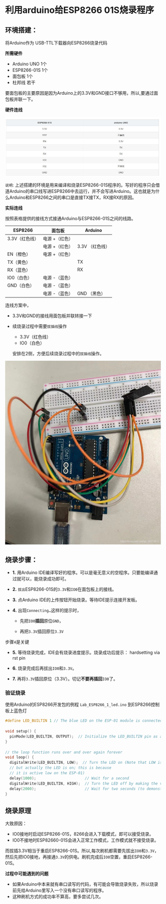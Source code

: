 # 利用arduino给ESP8266 01S烧录程序

## 环境搭建：

将Arduino作为 USB-TTL下载器向ESP8266烧录代码

**所需硬件**

* Arduino UNO	1个
* ESP8266-01S	1个
* 面包板	1个
* 杜邦线	若干

要面包板的主要原因是因为Arduino上的3.3V和GND接口不够用，所以,要通过面包板并联一下。

**硬件连线**

 ![](img/ESP8266_Arduino_Wired.jpg)


`说明`: 上述搭建的环境是用来编译和烧录ESP8266-01S程序的。写好的程序只会借道Arduino的串口线写进ESP8266中去运行，并不会写进Arduino。这也就是为什么Arduino和ESP8266之间的串口是直接TX接TX，RX接RX的原因。

**实际连线**

按照表格提供的接线方式接通Arduino与ESP8266-01S之间的线路。

| ESP8266           |   面包板        | Arduino       |
| ----------------- | ---------------|----------------| 
| 3.3V（红色线）     | 电源 +（红色）  |               |
|                   | 电源 +（红色）  |  3.3V （红色线）  |
| EN（橙色）         | 电源 +（红色）  |                 |  
| TX（黄色）         |                |    TX            |  
| RX（蓝色）         |                |    RX            |
| IO0（白色）        | 电源 -（蓝色）  |                 |
| GND（白色）        | 电源 -（蓝色）  |                 |
|                   | 电源 -（蓝色）  |   GND （黑色）    |


连线方案中，

* 3.3V和GND的接线用面包板并联转接一下

* 续烧录过程中需要`拔插线`操作
  *  3.3V（红色线） 
  *  IO0（白色） 

  安排在2侧，方便后续烧录过程中的`拔插线`操作。

![](img/ESP8266_Arduino_Wired_1.jpg)

## 烧录步骤：

* **1.** 用Arduino IDE编译写好的程序。可以是毫无意义的空程序。只要能编译通过就可以，能烧录成功即可。

* **2.**  `拔出`ESP8266-01S的`3.3V`和`IO0`在面包板上的接线。

* **3.** 点Arduino IDE的上传按钮开始烧录。等待IDE提示连接开发板。

* **4.** 出现`Connecting…`这样的提示时，
  
  * 先把`IO0`**插回**原位`GND`，
  
  * 再把`3.3V`插回原位`3.3V` 

步骤`4`是关键

* **5.** 等待烧录完成，IDE会有烧录进度提示。烧录成功后提示： hardsetting via rst pin

* **6.**  烧录完成后再拔出`IO0`和`3.3V`。

* **7.** 再将`3.3V`插回原位（3.3V）。切记**不要再插回**`IO0`了。

### 验证烧录

使用Arduino的ESP8266开发包的例程 `Lab_ESP8266_1_led.ino` 到ESP8266控制板上蓝色灯

```c
#define LED_BUILTIN 1 // The blue LED on the ESP-01 module is connected to GPIO1

void setup() {
  pinMode(LED_BUILTIN, OUTPUT);  // Initialize the LED_BUILTIN pin as an output
}

// the loop function runs over and over again forever
void loop() {
  digitalWrite(LED_BUILTIN, LOW);  // Turn the LED on (Note that LOW is the voltage level
  // but actually the LED is on; this is because
  // it is active low on the ESP-01)
  delay(1000);                      // Wait for a second
  digitalWrite(LED_BUILTIN, HIGH);  // Turn the LED off by making the voltage HIGH
  delay(2000);                      // Wait for two seconds (to demonstrate the active low LED)
}
```

## 烧录原理

大致原因：

* IO0接地时启动ESP8266-01S，8266会进入下载模式，即可以接受烧录。
* IO0不接地时ESP82660-01S会进入正常工作模式，工作模式就不接受烧录。

而拔插3.3V相当于重启ESP8266-01S。所以,每次刷机都需要先拔出`IO0`和`3.3V`，然后先把IO0接地，再接通`3.3V`的供电。刷机完成后`IO0`空置，重启ESP8266-01S。

**过程中可能遇到的问题**

* 如果Arduino中本来就有串口读写的代码，有可能会导致烧录失败，所以烧录前先给Arduino里写入一个没有串口读写的程序。
* 这种刷机方式的成功率不算高，要多尝试几次。

